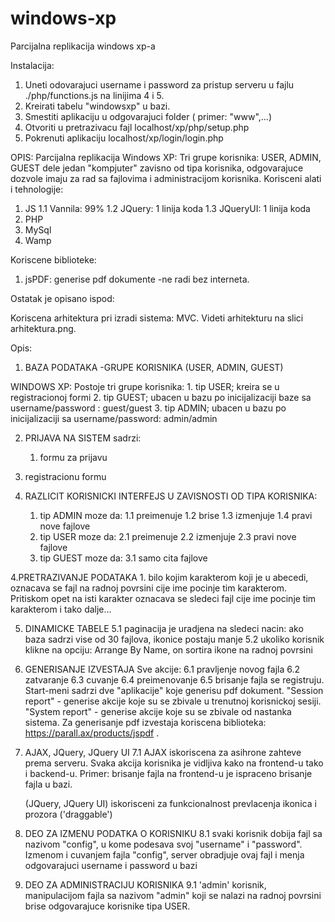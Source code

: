 # windows-xp
Parcijalna replikacija windows xp-a





Instalacija:
1. Uneti odovarajuci username i password za pristup serveru u fajlu ./php/functions.js na linijima 4 i 5.
2. Kreirati tabelu "windowsxp" u bazi.
3. Smestiti aplikaciju u odgovarajuci folder ( primer: "www",...)
3. Otvoriti u pretrazivacu fajl localhost/xp/php/setup.php
4. Pokrenuti aplikaciju localhost/xp/login/login.php


OPIS:
Parcijalna replikacija Windows XP:
Tri grupe korisnika: USER, ADMIN, GUEST dele jedan "kompjuter" zavisno od tipa korisnika, odgovarajuce dozvole imaju za rad sa fajlovima i administracijom korisnika.
Korisceni alati i tehnologije:
1. JS 
	1.1 Vannila: 99%
	1.2 JQuery: 1 linija koda
	1.3 JQueryUI: 1 linija koda 
2. PHP 
3. MySql
4. Wamp
		
Koriscene biblioteke:
1. jsPDF: generise pdf dokumente
	-ne radi bez interneta.
			
Ostatak je opisano ispod:

Koriscena arhitektura pri izradi sistema: MVC.
Videti arhitekturu na slici arhitektura.png.

Opis:

1. BAZA PODATAKA
	-GRUPE KORISNIKA (USER, ADMIN, GUEST)
	
WINDOWS XP:
Postoje tri grupe korisnika: 
	1. tip USER; kreira se u registracionoj formi
	2. tip GUEST; ubacen u bazu po inicijalizaciji baze sa username/password : guest/guest
	3. tip ADMIN; ubacen u bazu po inicijalizaciji sa username/password: admin/admin
	
2.  PRIJAVA NA SISTEM  sadrzi:
	1. formu za prijavu
  2. registracionu formu
	
3. RAZLICIT KORISNICKI INTERFEJS U ZAVISNOSTI OD TIPA KORISNIKA:
	1. tip ADMIN moze da:
		1.1 preimenuje 
		1.2 brise 
		1.3 izmenjuje 
		1.4 pravi nove fajlove
	2. tip USER moze da:
		2.1 preimenuje
		2.2 izmenjuje
		2.3 pravi nove fajlove
	3. tip GUEST moze da:
		3.1 samo cita fajlove
		
4.PRETRAZIVANJE PODATAKA 
	1. bilo kojim karakterom koji je u abecedi, oznacava se fajl na radnoj povrsini cije ime pocinje tim karakterom. 
  Pritiskom opet na isti karakter oznacava se sledeci fajl cije ime pocinje tim karakterom i tako dalje...
		
5. DINAMICKE TABELE
	5.1 paginacija je uradjena na sledeci nacin: ako baza sadrzi vise od 30 fajlova, ikonice postaju manje
	5.2 ukoliko korisnik klikne na opciju:
		Arrange By Name, on sortira ikone na radnoj povrsini

6. GENERISANJE IZVESTAJA
	Sve akcije:
	 6.1 pravljenje novog fajla
	 6.2 zatvaranje 
	 6.3 cuvanje
	 6.4 preimenovanje
	 6.5 brisanje fajla
	se registruju. Start-meni sadrzi dve "aplikacije" koje generisu pdf dokument.
	"Session report" - generise akcije koje su se zbivale u trenutnoj korisnickoj sesiji.
	"System report" - generise akcije koje su se zbivale od nastanka sistema.
	Za generisanje pdf izvestaja koriscena biblioteka: https://parall.ax/products/jspdf .
	
7. AJAX, JQuery, JQuery UI
	7.1 AJAX iskoriscena za asihrone zahteve prema serveru. Svaka akcija korisnika je vidljiva kako na frontend-u tako i backend-u. 
  Primer: brisanje fajla na frontend-u je ispraceno brisanje fajla u bazi.
  
	(JQuery, JQuery UI) iskorisceni za funkcionalnost prevlacenja ikonica i prozora ('draggable')
	
8. DEO ZA IZMENU PODATKA O KORISNIKU 
	8.1 svaki korisnik dobija fajl sa nazivom "config", u kome podesava svoj "username" i "password". Izmenom i cuvanjem fajla "config", server obradjuje ovaj fajl i menja odgovarajuci username i password u bazi
		
9. DEO ZA ADMINISTRACIJU KORISNIKA
	9.1 'admin' korisnik, manipulacijom fajla sa nazivom "admin" koji se nalazi na radnoj povrsini brise odgovarajuce korisnike tipa USER. 

	
